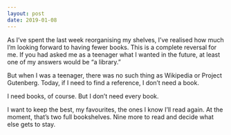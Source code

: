 ```yaml
---
layout: post
date: 2019-01-08
---
```


As I’ve spent the last week reorganising my shelves, I’ve realised how much I’m looking forward to having fewer books. This is a complete reversal for me. If you had asked me as a teenager what I wanted in the future, at least one of my answers would be “a library.”

But when I was a teenager, there was no such thing as Wikipedia or Project Gutenberg. Today, if I need to find a reference, I don’t need a book. 

I need books, of course. But I don’t need every book. 

I want to keep the best, my favourites, the ones I know I’ll read again. At the moment, that’s two full bookshelves. Nine more to read and decide what else gets to stay. 
